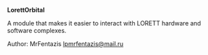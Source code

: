 **LorettOrbital**

A module that makes it easier to interact with LORETT hardware and software complexes.

Author:
MrFentazis
lpmrfentazis@mail.ru